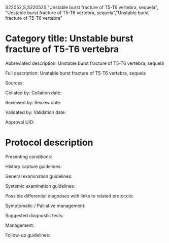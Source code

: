 S22052,S,S22052S,"Unstable burst fracture of T5-T6 vertebra, sequela", "Unstable burst fracture of T5-T6 vertebra, sequela","Unstable burst fracture of T5-T6 vertebra"
# Category title: Unstable burst fracture of T5-T6 vertebra

Abbreviated description: Unstable burst fracture of T5-T6 vertebra, sequela

Full description: Unstable burst fracture of T5-T6 vertebra, sequela

Sources:

Collated by:
Collation date:

Reviewed by:
Review date:

Validated by:
Validation date:

Approval UID:

# Protocol description

Presenting conditions:

History capture guidelines:

General examination guidelines:

Systemic examination guidelines:

Possible differential diagnoses with links to related protocols:

Symptomatic / Palliative management:

Suggested diagnostic tests:

Management:

Follow-up guidelines:
